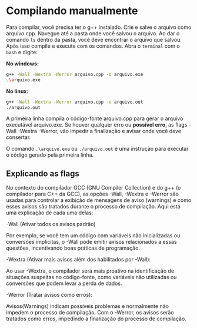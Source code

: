 # Compilando manualmente

Para compilar, você precisa ter o g++ instalado. Crie e salve o arquivo como arquivo.cpp. Navegue até a pasta onde você salvou o arquivo. Ao dar o comando `ls` dentro da pasta, você deve encontrar o arquivo que salvou. Após isso compile e execute com os comandos. Abra o `terminal` com o `bash` e digite:

**No windows:**

```bash
g++ -Wall -Wextra -Werror arquivo.cpp -o arquivo.exe
.\arquivo.exe
```

**No linux:**

```bash
g++ -Wall -Wextra -Werror arquivo.cpp -o arquivo.out
./arquivo.out
```

A primeira linha compila o código-fonte arquivo.cpp para gerar o arquivo executável arquivo.exe. Se houver qualquer erro ou **possível erro**, as flags -Wall -Wextra -Werror, vão impedir a finalização e avisar onde você deve consertar.

O comando `.\arquivo.exe` ou `./arquivo.out` é uma instrução para executar o código gerado pela primeira linha.

## Explicando as flags

No contexto do compilador GCC (GNU Compiler Collection) e do g++ (o compilador para C++ da GCC), as opções -Wall, -Wextra e -Werror são usadas para controlar a exibição de mensagens de aviso (warnings) e como esses avisos são tratados durante o processo de compilação. Aqui está uma explicação de cada uma delas:

-Wall (Ativar todos os avisos padrão)

Por exemplo, se você tem um código com variáveis não inicializadas ou conversões implícitas, o -Wall pode emitir avisos relacionados a essas questões, incentivando boas práticas de programação.

-Wextra (Ativar mais avisos além dos habilitados por -Wall):

Ao usar -Wextra, o compilador será mais proativo na identificação de situações suspeitas no código-fonte, como variáveis não utilizadas ou conversões que podem levar a perda de dados.

-Werror (Tratar avisos como erros):

Avisos(Warnings) indicam possíveis problemas e normalmente não impedem o processo de compilação. Com o -Werror, os avisos serão tratados como erros, impedindo a finalização do processo de compilação.
